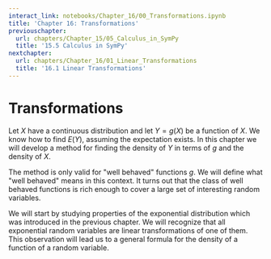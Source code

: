 ```yaml
---
interact_link: notebooks/Chapter_16/00_Transformations.ipynb
title: 'Chapter 16: Transformations'
previouschapter:
  url: chapters/Chapter_15/05_Calculus_in_SymPy
  title: '15.5 Calculus in SymPy'
nextchapter:
  url: chapters/Chapter_16/01_Linear_Transformations
  title: '16.1 Linear Transformations'
---
```


# Transformations #

Let $X$ have a continuous distribution and let $Y = g(X)$ be a function of $X$. We know how to find $E(Y)$, assuming the expectation exists. In this chapter we will develop a method for finding the density of $Y$ in terms of $g$ and the density of $X$. 

The method is only valid for "well behaved" functions $g$. We will define what "well behaved" means in this context. It turns out that the class of well behaved functions is rich enough to cover a large set of interesting random variables.

We will start by studying properties of the exponential distribution which was introduced in the previous chapter. We will recognize that all exponential random variables are linear transformations of one of them. This observation will lead us to a general formula for the density of a function of a random variable.
